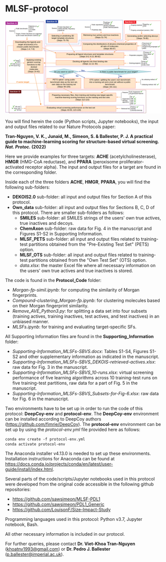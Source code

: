 # MLSF-protocol

![Protocol-Workflow](https://github.com/vktrannguyen/MLSF-protocol/blob/main/Figure1-protoc.png)

You will find herein the code (Python scripts, Jupyter notebooks), the input and output files related to our Nature Protocols paper:

**Tran-Nguyen, V. K., Junaid, M., Simeon, S. & Ballester, P. J. A practical guide to machine-learning scoring for structure-based virtual screening. *Nat. Protoc.* (2022)**

Here we provide examples for three targets: **ACHE** (acetylcholinesterase), **HMGR** (HMG-CoA reductase), and **PPARA** (peroxisome proliferator-activated receptor alpha). The input and output files for a target are found in the corresponding folder.

Inside each of the three folders **ACHE**, **HMGR**, **PPARA**, you will find the following sub-folders:

- **DEKOIS2.0** sub-folder: all input and output files for Section A of this protocol.
- **Own_data** sub-folder: all input and output files for Sections B, C, D of this protocol. There are smaller sub-folders as follows:
  - **SMILES** sub-folder: all SMILES strings of the users' own true actives, true inactives and decoys.
  - **ChemAxon** sub-folder: raw data for Fig. 4 in the manuscript and Figures S1-S2 in Supporting Information.
  - **MLSF_PETS** sub-folder: all input and output files related to training-test partitions obtained from the "Pre-Existing Test Set" (PETS) option.
  - **MLSF_OTS** sub-folder: all input and output files related to training-test partitions obtained from the "Own Test Set" (OTS) option.
  - *data.xlsx*: the master Excel file where all necessary information on the users' own true actives and true inactives is stored.

The code is found in the **Protocol_Code** folder:

- *Morgan-fp-simil.ipynb*: for computing the similarity of Morgan fingerprints.
- *Compound-clustering_Morgan-fp.ipynb*: for clustering molecules based on their Morgan fingerprint similarity.
- *Remove_AVE_Python3.py*: for splitting a data set into four subsets (training actives, training inactives, test actives, and test inactives) in an unbiased manner.
- *MLSFs.ipynb*: for training and evaluating target-specific SFs.

All Supporting Information files are found in the **Supporting_Information** folder:

- *Supporting-Information_MLSFs-SBVS.docx*: Tables S1-S4, Figures S1-S2 and other supplementary information as indicated in the manuscript.
- *Supporting-Information_MLSFs-SBVS_DEKOIS-retrieved-actives.xlsx*: raw data for Fig. 3 in the manuscript.
- *Supporting-Information_MLSFs-SBVS_10-runs.xlsx*: virtual screening performance of five learning algorithms across 10 training-test runs on five training-test partitions, raw data for a part of Fig. 5 in the manuscript.
- *Supporting-Information_MLSFs-SBVS_Subsets-for-Fig-6.xlsx*: raw data for Fig. 6 in the manuscript.

Two environments have to be set up in order to run the code of this protocol: **DeepCoy-env** and **protocol-env**. The **DeepCoy-env** environment can be installed according to DeepCoy authors (https://github.com/fimrie/DeepCoy). The **protocol-env** environment can be set up by using the *protocol-env.yml* file provided here as follows:

```
conda env create -f protocol-env.yml
conda activate protocol-env
```

The Anaconda installer v4.13.0 is needed to set up these environments. Installation instructions for Anaconda can be found at https://docs.conda.io/projects/conda/en/latest/user-guide/install/index.html.

Several parts of the code/scripts/Jupyter notebooks used in this protocol were developed from the original code accessible in the following github repositories:

- https://github.com/sawsimeon/MLSF-PDL1
- https://github.com/sawsimeon/PDL1_Generic
- https://github.com/LouisonF/Size-Impact-Study

Programming languages used in this protocol: Python v3.7, Jupyter notebook, Bash.

All other necessary information is included in our protocol.

For further queries, please contact **Dr. Viet-Khoa Tran-Nguyen** (khoatnv1993@gmail.com) or **Dr. Pedro J. Ballester** (p.ballester@imperial.ac.uk).
